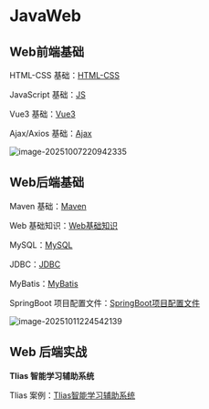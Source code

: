 # JavaWeb

## Web前端基础

HTML-CSS 基础：[HTML-CSS](./HTML-CSS.md)

JavaScript 基础：[JS](./JS.md)

Vue3 基础：[Vue3](./Vue3.md)

Ajax/Axios 基础：[Ajax](./Ajax.md)

![image-20251007220942335](https://amonologue-image-bed.oss-cn-chengdu.aliyuncs.com/2025/202510072209913.png)



## Web后端基础

Maven 基础：[Maven](./Maven.md)

Web 基础知识：[Web基础知识](./Web基础知识.md)

MySQL：[MySQL](./MySQL.md)

JDBC：[JDBC](./JDBC.md)

MyBatis：[MyBatis](./MyBatis.md)

SpringBoot 项目配置文件：[SpringBoot项目配置文件](./SpringBoot项目配置文件.md)

![image-20251011224542139](https://amonologue-image-bed.oss-cn-chengdu.aliyuncs.com/2025/202510112245515.png)



## Web 后端实战

**Tlias 智能学习辅助系统**

Tlias 案例：[Tlias智能学习辅助系统](./Tlias智能学习辅助系统.md)
